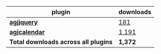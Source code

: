 plugin|downloads
------|----------
[**agjjquery**](https://www.npmjs.com/package/agjjquery)|[181](https://www.npmjs.com/package/agjjquery)
[**agjcalendar**](https://www.npmjs.com/package/agjcalendar)|[1,191](https://www.npmjs.com/package/agjcalendar)
**Total downloads across all plugins**|**1,372**
